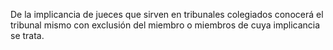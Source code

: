 De la implicancia de jueces que sirven en tribunales colegiados conocerá el tribunal mismo con exclusión del miembro o miembros de cuya implicancia se trata.